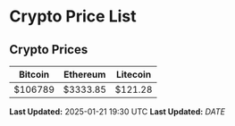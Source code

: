 # Crypto Price List

## Crypto Prices
| Bitcoin | Ethereum | Litecoin |
| ------- | -------- | -------- |
| $106789 | $3333.85 | $121.28 |
**Last Updated:** 2025-01-21 19:30 UTC
**Last Updated:** $DATE$
